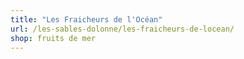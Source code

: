 ```yaml
---
title: "Les Fraicheurs de l'Océan"
url: /les-sables-dolonne/les-fraicheurs-de-locean/
shop: fruits de mer
---
```

